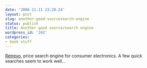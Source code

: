 ```yaml
---
date: '2006-11-11 23:28:24'
layout: post
slug: another-good-sourcesearch-engine
status: publish
title: Another good source/search engine
wordpress_id: '242'
categories:
- Geek stuff
---
```


[Retrevo](http://www.retrevo.com/), price search engine for consumer electronics. A few quick searches seem to work well...
